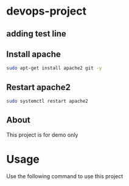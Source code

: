 # devops-project

## adding test line
## Install apache
```bash
sudo apt-get install apache2 git -y
```

## Restart apache2
```bash
sudo systemctl restart apache2
```
## About
This project is for demo only
# Usage
Use the following command to use this project
